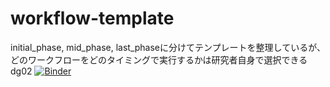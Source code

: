 # workflow-template
initial_phase, mid_phase, last_phaseに分けてテンプレートを整理しているが、どのワークフローをどのタイミングで実行するかは研究者自身で選択できる  
dg02
[![Binder](https://binder.cs.rcos.nii.ac.jp/badge_logo.svg)](https://binder.cs.rcos.nii.ac.jp/v2/gh/ivis-mizuguchi/workflow-template/main)
